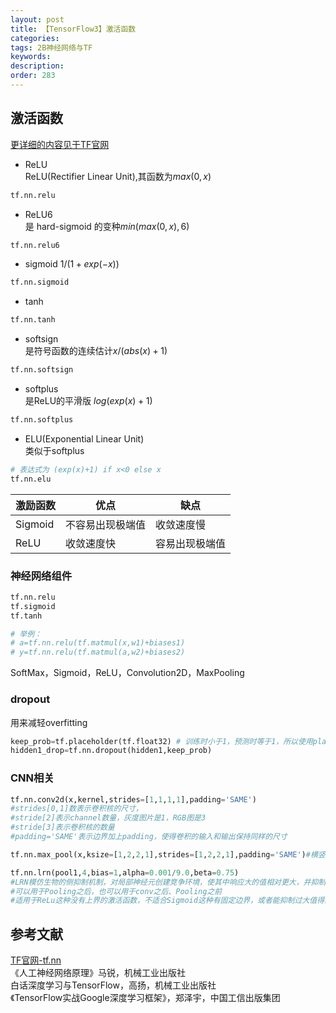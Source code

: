 ```yaml
---
layout: post
title: 【TensorFlow3】激活函数
categories:
tags: 2B神经网络与TF
keywords:
description:
order: 283
---
```


## 激活函数
[更详细的内容见于TF官网](https://www.tensorflow.org/api_docs/python/tf/nn)  

- ReLU  
ReLU(Rectifier Linear Unit),其函数为$max(0,x)$  
```py
tf.nn.relu
```
- ReLU6  
是 hard-sigmoid 的变种$min(max(0,x),6)$  
```py
tf.nn.relu6
```
- sigmoid
$1/(1+exp(-x))$
```py
tf.nn.sigmoid
```
- tanh
```py
tf.nn.tanh
```
- softsign  
是符号函数的连续估计$x/(abs(x)+1)$  
```py
tf.nn.softsign
```
- softplus  
是ReLU的平滑版 $log(exp(x)+1)$
```py
tf.nn.softplus
```
- ELU(Exponential Linear Unit)  
类似于softplus  
```py
# 表达式为 (exp(x)+1) if x<0 else x
tf.nn.elu
```
|激励函数|优点|缺点|
|--|--|--|
|Sigmoid|不容易出现极端值|收敛速度慢
|ReLU|收敛速度快|容易出现极端值|


### 神经网络组件
```py
tf.nn.relu
tf.sigmoid
tf.tanh

# 举例：
# a=tf.nn.relu(tf.matmul(x,w1)+biases1)
# y=tf.nn.relu(tf.matmul(a,w2)+biases2)
```
SoftMax，Sigmoid，ReLU，Convolution2D，MaxPooling

### dropout
用来减轻overfitting
```py
keep_prob=tf.placeholder(tf.float32) # 训练时小于1，预测时等于1，所以使用placeholder
hidden1_drop=tf.nn.dropout(hidden1,keep_prob)
```

### CNN相关

```py
tf.nn.conv2d(x,kernel,strides=[1,1,1,1],padding='SAME')
#strides[0,1]数表示卷积核的尺寸，
#stride[2]表示channel数量，灰度图片是1，RGB图是3
#stride[3]表示卷积核的数量
#padding='SAME'表示边界加上padding，使得卷积的输入和输出保持同样的尺寸

tf.nn.max_pool(x,ksize=[1,2,2,1],strides=[1,2,2,1],padding='SAME')#横竖步长为2，

```

```py
tf.nn.lrn(pool1,4,bias=1,alpha=0.001/9.0,beta=0.75)
#LRN模仿生物的侧抑制机制，对局部神经元创建竞争环境，使其中响应大的值相对更大，并抑制其它反馈小的神经元。从而增强泛化能力
#可以用于Pooling之后，也可以用于conv之后、Pooling之前
#适用于ReLu这种没有上界的激活函数，不适合Sigmoid这种有固定边界，或者能抑制过大值得激活函数
```


## 参考文献
[TF官网-tf.nn](https://www.tensorflow.org/api_docs/python/tf/nn)  
《人工神经网络原理》马锐，机械工业出版社  
白话深度学习与TensorFlow，高扬，机械工业出版社  
《TensorFlow实战Google深度学习框架》，郑泽宇，中国工信出版集团  
